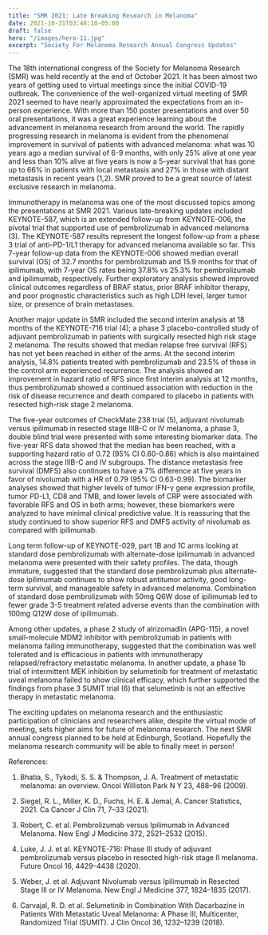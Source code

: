 ```yaml
---
title: "SMR 2021: Late Breaking Research in Melanoma"
date: 2021-10-31T03:48:10-05:00
draft: false
hero: "/images/hero-11.jpg"
excerpt: "Society For Melanoma Research Annual Congress Updates"
---
```


The 18th international congress of the Society for Melanoma Research (SMR) was held recently at the end of October 2021. It has been almost two years of getting used to virtual meetings since the initial COVID-19 outbreak. The convenience of the well-organized virtual meeting of SMR 2021 seemed to have nearly approximated the expectations from an in-person experience. With more than 150 poster presentations and over 50 oral presentations, it was a great experience learning about the advancement in melanoma research from around the world. The rapidly progressing research in melanoma is evident from the phenomenal improvement in survival of patients with advanced melanoma: what was 10 years ago a median survival of 6-9 months, with only 25% alive at one year and less than 10% alive at five years is now a 5-year survival that has gone up to 66% in patients with local metastasis and 27% in those with distant metastasis in recent years (1,2). SMR proved to be a great source of latest exclusive research in melanoma. 

Immunotherapy in melanoma was one of the most discussed topics among the presentations at SMR 2021. Various late-breaking updates included KEYNOTE-587, which is an extended follow-up from KEYNOTE-006, the pivotal trial that supported use of pembrolizumab in advanced melanoma (3). The KEYNOTE-587 results represent the longest follow-up from a phase 3 trial of anti-PD-1/L1 therapy for advanced melanoma available so far. This 7-year follow-up data from the KEYNOTE-006 showed median overall survival (OS) of 32.7 months for pembrolizumab and 15.9 months for that of ipilimumab, with 7-year OS rates being 37.8% vs 25.3% for pembrolizumab and ipilimumab, respectively. Further exploratory analysis showed improved clinical outcomes regardless of BRAF status, prior BRAF inhibitor therapy, and poor prognostic characteristics such as high LDH level, larger tumor size, or presence of brain metastases.

Another major update in SMR included the second interim analysis at 18 months of the KEYNOTE-716 trial (4); a phase 3 placebo-controlled study of adjuvant pembrolizumab in patients with surgically resected high risk stage 2 melanoma. The results showed that median relapse free survival (RFS) has not yet been reached in either of the arms. At the second interim analysis, 14.8% patients treated with pembrolizumab and 23.5% of those in the control arm experienced recurrence. The analysis showed an improvement in hazard ratio of RFS since first interim analysis at 12 months, thus pembrolizumab showed a continued association with reduction in the risk of disease recurrence and death compared to placebo in patients with resected high-risk stage 2 melanoma.

The five-year outcomes of CheckMate 238 trial (5), adjuvant nivolumab versus ipilimumab in resected stage IIIB-C or IV melanoma, a phase 3, double blind trial were presented with some interesting biomarker data. The five-year RFS data showed that the median has been reached, with a supporting hazard ratio of 0.72 (95% CI 0.60-0.86) which is also maintained across the stage IIIB-C and IV subgroups. The distance metastasis free survival (DMFS) also continues to have a 7% difference at five years in favor of nivolumab with a HR of 0.79 (95% CI 0.63-0.99). The biomarker analyses showed that higher levels of tumor IFN-γ gene expression profile, tumor PD-L1, CD8 and TMB, and lower levels of CRP were associated with favorable RFS and OS in both arms; however, these biomarkers were analyzed to have minimal clinical predictive value. It is reassuring that the study continued to show superior RFS and DMFS activity of nivolumab as compared with ipilimumab.

Long term follow-up of KEYNOTE-029, part 1B and 1C arms looking at standard dose pembrolizumab with alternate-dose ipilimumab in advanced melanoma were presented with their safety profiles. The data, though immature, suggested that the standard dose pembrolizumab plus alternate-dose ipilimumab continues to show robust antitumor activity, good long-term survival, and manageable safety in advanced melanoma. Combination of standard dose pembrolizumab with 50mg Q6W dose of ipilimumab led to fewer grade 3-5 treatment related adverse events than the combination with 100mg Q12W dose of ipilimumab. 

Among other updates, a phase 2 study of alrizomadlin (APG-115), a novel small-molecule MDM2 inhibitor with pembrolizumab in patients with melanoma failing immunotherapy, suggested that the combination was well tolerated and is efficacious in patients with immunotherapy relapsed/refractory metastatic melanoma. In another update, a phase 1b trial of intermittent MEK inhibition by selumetinib for treatment of metastatic uveal melanoma failed to show clinical efficacy, which further supported the findings from phase 3 SUMIT trial (6) that selumetinib is not an effective therapy in metastatic melanoma. 

The exciting updates on melanoma research and the enthusiastic participation of clinicians and researchers alike, despite the virtual mode of meeting, sets higher aims for future of melanoma research. The next SMR annual congress planned to be held at Edinburgh, Scotland. Hopefully the melanoma research community will be able to finally meet in person!



References:

1. Bhatia, S., Tykodi, S. S. & Thompson, J. A. Treatment of metastatic melanoma: an overview. Oncol Williston Park N Y 23, 488–96 (2009).

2. Siegel, R. L., Miller, K. D., Fuchs, H. E. & Jemal, A. Cancer Statistics, 2021. Ca Cancer J Clin 71, 7–33 (2021).

3. Robert, C. et al. Pembrolizumab versus Ipilimumab in Advanced Melanoma. New Engl J Medicine 372, 2521–2532 (2015).

4. Luke, J. J. et al. KEYNOTE-716: Phase III study of adjuvant pembrolizumab versus placebo in resected high-risk stage II melanoma. Future Oncol 16, 4429–4438 (2020).

5. Weber, J. et al. Adjuvant Nivolumab versus Ipilimumab in Resected Stage III or IV Melanoma. New Engl J Medicine 377, 1824–1835 (2017).

6. Carvajal, R. D. et al. Selumetinib in Combination With Dacarbazine in Patients With Metastatic Uveal Melanoma: A Phase III, Multicenter, Randomized Trial (SUMIT). J Clin Oncol 36, 1232–1239 (2018).